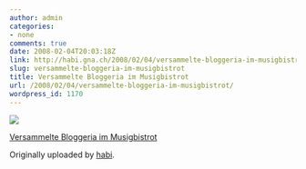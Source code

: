 ```yaml
---
author: admin
categories:
- none
comments: true
date: 2008-02-04T20:03:18Z
link: http://habi.gna.ch/2008/02/04/versammelte-bloggeria-im-musigbistrot/
slug: versammelte-bloggeria-im-musigbistrot
title: Versammelte Bloggeria im Musigbistrot
url: /2008/02/04/versammelte-bloggeria-im-musigbistrot/
wordpress_id: 1170
---
```


[![](http://farm3.static.flickr.com/2046/2241972087_3878108e51_m.jpg)](http://www.flickr.com/photos/habi/2241972087/)
   

 
  [Versammelte Bloggeria im Musigbistrot](http://www.flickr.com/photos/habi/2241972087/)
    

  Originally uploaded by [habi](http://www.flickr.com/people/habi/).
 




  

